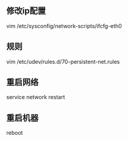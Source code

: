 
## 修改ip配置
vim /etc/sysconfig/network-scripts/ifcfg-eth0

## 规则
vim /etc/udev/rules.d/70-persistent-net.rules

## 重启网络
service network restart

## 重启机器
reboot